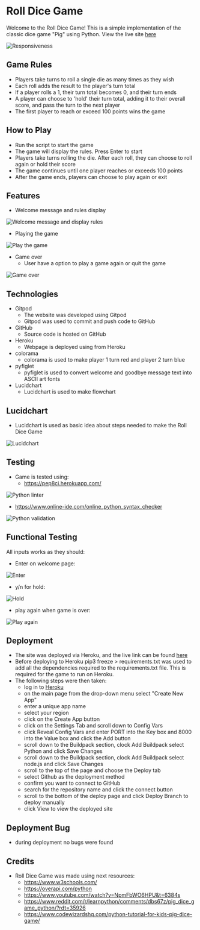 # Roll Dice Game

Welcome to the Roll Dice Game! This is a simple implementation of the classic dice game "Pig" using Python. View the live site [here](https://roll-dice09-55f0f87de3ed.herokuapp.com/)

![Responsiveness](docs/project-images/roll-dice-responsiveness.png)

## Game Rules

- Players take turns to roll a single die as many times as they wish
- Each roll adds the result to the player's turn total
- If a player rolls a 1, their turn total becomes 0, and their turn ends
- A player can choose to 'hold' their turn total, adding it to their overall score, and pass the turn to the next player
- The first player to reach or exceed 100 points wins the game

## How to Play

- Run the script to start the game
- The game will display the rules. Press Enter to start
- Players take turns rolling the die. After each roll, they can choose to roll again or hold their score
- The game continues until one player reaches or exceeds 100 points
- After the game ends, players can choose to play again or exit

## Features

- Welcome message and rules display

![Welcome message and display rules](docs/project-images/roll-dice-welcome-and-rules.png)

- Playing the game

![Play the game](docs/project-images/roll-dice-game.png)

- Game over
  - User have a option to play a game again or quit the game

![Game over](docs/project-images/roll-dice-game-over.png)

## Technologies

- Gitpod
  - The website was developed using Gitpod
  - Gitpod was used to commit and push code to GitHub
- GitHub
  - Source code is hosted on GitHub
- Heroku
  - Webpage is deployed using from Heroku
- colorama
  - colorama is used to make player 1 turn red and player 2 turn blue
- pyfiglet
  - pyfiglet is used to convert welcome and goodbye message text into ASCII art fonts
- Lucidchart
  - Lucidchart is used to make flowchart

## Lucidchart

- Lucidchart is used as basic idea about steps needed to make the Roll Dice Game

![Lucidchart](docs/project-images/roll-dice-lucidchart.png)

## Testing

- Game is tested using:
  - https://pep8ci.herokuapp.com/

![Python linter](docs/validation-images/python-linter-roll-dice.png)

  - https://www.online-ide.com/online_python_syntax_checker

![Python validation](docs/validation-images/python-validator-roll-dice.png)

## Functional Testing
All inputs works as they should:

- Enter on welcome page:

![Enter](docs/validation-images/roll-dice-enter.png)
  
- y/n for hold:

![Hold](docs/validation-images/roll-dice-hold.png)

- play again when game is over:

![Play again](docs/validation-images/roll-dice-play-again.png)

## Deployment

- The site was deployed via Heroku, and the live link can be found [here](https://roll-dice09-55f0f87de3ed.herokuapp.com/) 
- Before deploying to Heroku pip3 freeze > requirements.txt was used to add all the dependencies required to the requirements.txt file. This is required for the game to run on Heroku.
- The following steps were then taken:
    - log in to [Heroku](https://id.heroku.com/login)
    - on the main page from the drop-down menu select "Create New App"
    - enter a unique app name
    - select your region
    - click on the Create App button
    - click on the Settings Tab and scroll down to Config Vars
    - click Reveal Config Vars and enter PORT into the Key box and 8000 into the Value box and click the Add button
    - scroll down to the Buildpack section, clock Add Buildpack select Python and click Save Changes
    - scroll down to the Buildpack section, clock Add Buildpack select node.js and click Save Changes
    - scroll to the top of the page and choose the Deploy tab
    - select Github as the deployment method
    - confirm you want to connect to GitHub
    - search for the repository name and click the connect button
    - scroll to the bottom of the deploy page and click Deploy Branch to deploy manually
    - click View to view the deployed site

## Deployment Bug
- during deployment no bugs were found

## Credits
- Roll Dice Game was made using next resources:
    - https://www.w3schools.com/
    - https://overapi.com/python
    - https://www.youtube.com/watch?v=NpmFbWO6HPU&t=6384s
    - https://www.reddit.com/r/learnpython/comments/dbs67z/pig_dice_game_python/?rdt=35926
    - https://www.codewizardshq.com/python-tutorial-for-kids-pig-dice-game/
